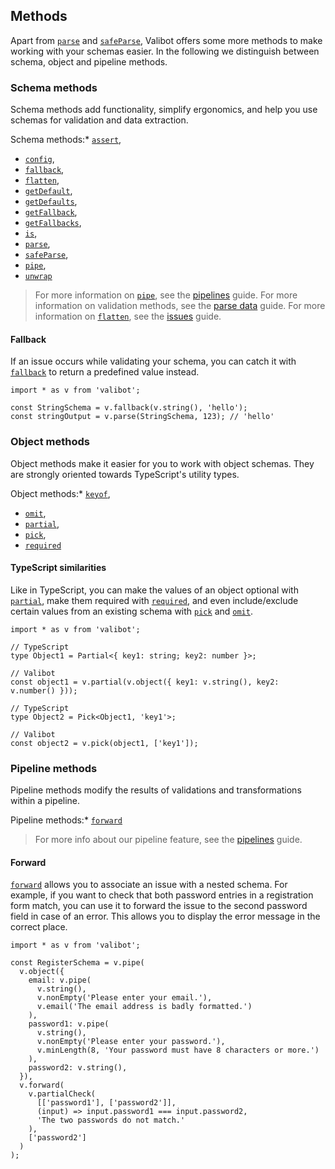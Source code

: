 Methods
-------

Apart from [`parse`](../api/parse.md) and [`safeParse`](../api/safeParse.md), Valibot offers some more methods to make working with your schemas easier. In the following we distinguish between schema, object and pipeline methods.

### Schema methods

Schema methods add functionality, simplify ergonomics, and help you use schemas for validation and data extraction.

Schema methods:*   [`assert`](../api/assert.md),
*   [`config`](../api/config.md),
*   [`fallback`](../api/fallback.md),
*   [`flatten`](../api/flatten.md),
*   [`getDefault`](../api/getDefault.md),
*   [`getDefaults`](../api/getDefaults.md),
*   [`getFallback`](../api/getFallback.md),
*   [`getFallbacks`](../api/getFallbacks.md),
*   [`is`](../api/is.md),
*   [`parse`](../api/parse.md),
*   [`safeParse`](../api/safeParse.md),
*   [`pipe`](../api/pipe.md),
*   [`unwrap`](../api/unwrap.md)

> For more information on [`pipe`](../api/pipe.md), see the [pipelines](pipelines.md) guide. For more information on validation methods, see the [parse data](parse-data.md) guide. For more information on [`flatten`](../api/flatten.md), see the [issues](issues.md) guide.

#### Fallback

If an issue occurs while validating your schema, you can catch it with [`fallback`](../api/fallback.md) to return a predefined value instead.

    import * as v from 'valibot';
    
    const StringSchema = v.fallback(v.string(), 'hello');
    const stringOutput = v.parse(StringSchema, 123); // 'hello'
    

### Object methods

Object methods make it easier for you to work with object schemas. They are strongly oriented towards TypeScript's utility types.

Object methods:*   [`keyof`](../api/keyof.md),
*   [`omit`](../api/omit.md),
*   [`partial`](../api/partial.md),
*   [`pick`](../api/pick.md),
*   [`required`](../api/required.md)

#### TypeScript similarities

Like in TypeScript, you can make the values of an object optional with [`partial`](../api/partial.md), make them required with [`required`](../api/required.md), and even include/exclude certain values from an existing schema with [`pick`](../api/pick.md) and [`omit`](../api/omit.md).

    import * as v from 'valibot';
    
    // TypeScript
    type Object1 = Partial<{ key1: string; key2: number }>;
    
    // Valibot
    const object1 = v.partial(v.object({ key1: v.string(), key2: v.number() }));
    
    // TypeScript
    type Object2 = Pick<Object1, 'key1'>;
    
    // Valibot
    const object2 = v.pick(object1, ['key1']);
    

### Pipeline methods

Pipeline methods modify the results of validations and transformations within a pipeline.

Pipeline methods:*   [`forward`](../api/forward.md)

> For more info about our pipeline feature, see the [pipelines](pipelines.md) guide.

#### Forward

‎[`forward`](../api/forward.md) allows you to associate an issue with a nested schema. For example, if you want to check that both password entries in a registration form match, you can use it to forward the issue to the second password field in case of an error. This allows you to display the error message in the correct place.

    import * as v from 'valibot';
    
    const RegisterSchema = v.pipe(
      v.object({
        email: v.pipe(
          v.string(),
          v.nonEmpty('Please enter your email.'),
          v.email('The email address is badly formatted.')
        ),
        password1: v.pipe(
          v.string(),
          v.nonEmpty('Please enter your password.'),
          v.minLength(8, 'Your password must have 8 characters or more.')
        ),
        password2: v.string(),
      }),
      v.forward(
        v.partialCheck(
          [['password1'], ['password2']],
          (input) => input.password1 === input.password2,
          'The two passwords do not match.'
        ),
        ['password2']
      )
    );